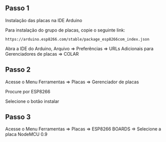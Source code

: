 Passo 1
---------------------------------------------------------------------------------------------------------------------
Instalação das placas na IDE Arduino

Para instalação do grupo de placas, copie o seguinte link:
```
https://arduino.esp8266.com/stable/package_esp8266com_index.json
```
Abra a IDE do Arduino, Arquivo => Preferências => URLs Adicionais para Gerenciadores de placas => COLAR

Passo 2
------------------------------------------------------------------------------------------------------------------
Acesse o Menu Ferramentas => Placas => Gerenciador de placas

Procure por ESP8266

Selecione o botão instalar

Passo 3
-------------------------------------------------------------------------------------------------------------------
Acesse o Menu Ferramentas => Placas => ESP8266 BOARDS => Selecione a placa NodeMCU 0.9



